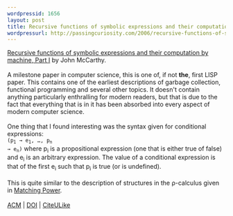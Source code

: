 ```yaml
--- 
wordpressid: 1656
layout: post
title: Recursive functions of symbolic expressions and their computation by machine, Part I
wordpressurl: http://passingcuriosity.com/2006/recursive-functions-of-symbolic-expressions-and-their-computation-by-machine-part-i/
---
```

<a href="http://www-formal.stanford.edu/jmc/recursive.pdf">Recursive functions of symbolic expressions and their computation by machine, Part I</a> by John McCarthy.<br /><br />A milestone paper in computer science, this is one of, if not <b>the</b>, first LISP paper. This contains one of the earliest descriptions of garbage collection, functional programming and several other topics. It doesn't contain anything particularly enthralling for modern readers, but that is due to the fact that everything that <emph>is</emph> in it has been absorbed into every aspect of modern computer science.<br /><br />One thing that I found interesting was the syntax given for conditional expressions:<br /><code>(p<sub>1</sub> &rarr; e<sub>1</sub>, &hellip;, p<sub>n</sub> &rarr; e<sub>n</sub>)</code> where <emph>p<sub>i</sub></emph> is a propositional expression (one that is either true of false) and <emph>e<sub>i</sub></emph> is an arbitrary expression. The value of a conditional expression is that of the first <emph>e<sub>i</sub></emph> such that <emph>p<sub>i</sub></emph> is true (or is undefined).<br /><br />This is quite similar to the description of structures in the &rho;-calculus given in <a class="title" href="http://troacss.blogspot.com/2006/02/matching-power-by-cirstea-h-kirchner-c.html">Matching Power</a>.<br /><br /><a href="http://doi.acm.org/10.1145/367177.367199">ACM</a> | <a href="http://dx.doi.org/10.1145/367177.367199">DOI</a> | <a href="http://www.citeulike.org/article/499736">CiteULike</a>
